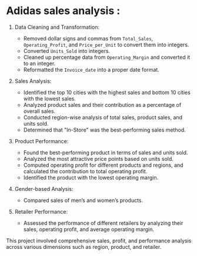 # Adidas sales analysis :

1. Data Cleaning and Transformation:
   - Removed dollar signs and commas from `Total_Sales`, `Operating_Profit`, and `Price_per_Unit` to convert them into integers.
   - Converted `Units_Sold` into integers.
   - Cleaned up percentage data from `Operating_Margin` and converted it to an integer.
   - Reformatted the `Invoice_date` into a proper date format.

2. Sales Analysis:
   - Identified the top 10 cities with the highest sales and bottom 10 cities with the lowest sales.
   - Analyzed product sales and their contribution as a percentage of overall sales.
   - Conducted region-wise analysis of total sales, product sales, and units sold.
   - Determined that "In-Store" was the best-performing sales method.

3. Product Performance:
   - Found the best-performing product in terms of sales and units sold.
   - Analyzed the most attractive price points based on units sold.
   - Computed operating profit for different products and regions, and calculated the contribution to total operating profit.
   - Identified the product with the lowest operating margin.

4. Gender-based Analysis:
   - Compared sales of men’s and women’s products.

5. Retailer Performance:
   - Assessed the performance of different retailers by analyzing their sales, operating profit, and average operating margin.

This project involved comprehensive sales, profit, and performance analysis across various dimensions such as region, product, and retailer.
